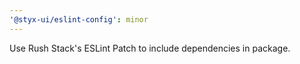 ```yaml
---
'@styx-ui/eslint-config': minor
---
```


Use Rush Stack's ESLint Patch to include dependencies in package.
